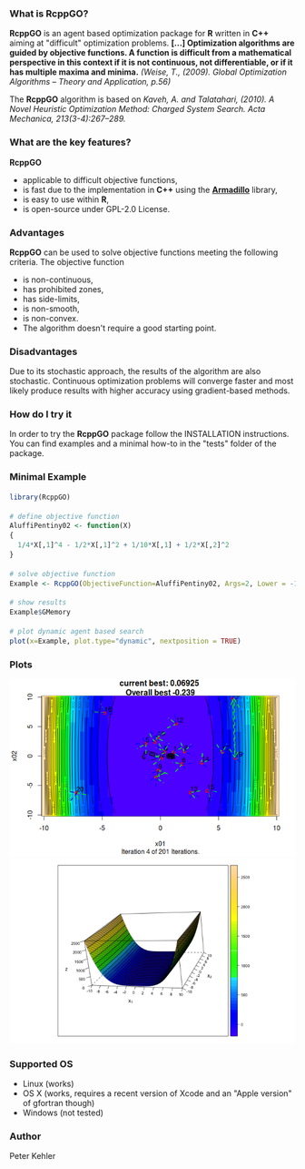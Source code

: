 ### What is RcppGO?
**RcppGO** is an agent based optimization package for **R** written in **C++** aiming at "difficult" optimization problems. **[...] Optimization algorithms are guided by objective functions. A function is difficult from a mathematical perspective in this context if it is not continuous, not differentiable, or if it has multiple maxima and minima.** _(Weise, T., (2009). Global Optimization Algorithms – Theory and Application, p.56)_ 

The **RcppGO** algorithm is based on _Kaveh, A. and Talatahari, (2010). A Novel Heuristic Optimization Method: Charged System Search. Acta Mechanica, 213(3-4):267–289._

### What are the key features?
**RcppGO** 
* applicable to difficult objective functions,
* is fast due to the implementation in **C++** using the [**Armadillo**](http://arma.sourceforge.net/docs.html) library, 
* is easy to use within **R**,
* is open-source under GPL-2.0 License.

### Advantages
**RcppGO** can be used to solve objective functions meeting the following criteria. The objective function
* is non-continuous, 
* has prohibited zones,
* has side-limits,
* is non-smooth,
* is non-convex.  
* The algorithm doesn't require a good starting point. 

### Disadvantages
Due to its stochastic approach, the results of the algorithm are also stochastic. Continuous optimization problems will converge faster and most likely produce results with higher accuracy using gradient-based methods. 

### How do I try it 
In order to try the **RcppGO** package follow the INSTALLATION instructions. You can find examples and a minimal how-to in the "tests" folder of the package.

### Minimal Example
```R
library(RcppGO)

# define objective function
AluffiPentiny02 <- function(X)
{
  1/4*X[,1]^4 - 1/2*X[,1]^2 + 1/10*X[,1] + 1/2*X[,2]^2
}

# solve objective function
Example <- RcppGO(ObjectiveFunction=AluffiPentiny02, Args=2, Lower = -10, Upper = 10)

# show results
Example$GMemory

# plot dynamic agent based search
plot(x=Example, plot.type="dynamic", nextposition = TRUE)
```
### Plots
![Agents exploring the search space](https://github.com/peterkehlerjr/RcppGO/blob/master/Agent_Movement.png)
![Aluffi01](https://github.com/peterkehlerjr/RcppGO/blob/master/vignettes/figure/AluffiPentiny01.png)

### Supported OS
* Linux (works)
* OS X (works, requires a recent version of Xcode and an "Apple version" of gfortran though) 
* Windows (not tested)

### Author
Peter Kehler
